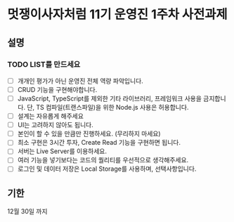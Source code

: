 # 멋쟁이사자처럼 11기 운영진 1주차 사전과제

## 설명

### TODO LIST를 만드세요

- [ ] 개개인 평가가 아닌 운영진 전체 역량 파악입니다.
- [ ] CRUD 기능을 구현해야합니다.
- [ ] JavaScript, TypeScript를 제외한 기타 라이브러리, 프레임워크 사용을 금지합니다. 단, TS 컴파일(트랜스파일)을 위한 Node.js 사용은 허용합니다.
- [ ] 설계는 자유롭게 해주세요
- [ ] UI는 고려하지 않아도 됩니다.
- [ ] 본인이 할 수 있을 만큼만 진행하세요. (무리하지 마세요)
- [ ] 최소 구현은 3시간 투자, Create Read 기능을 구현하면 됩니다.
- [ ] 서버는 Live Server를 이용하세요.
- [ ] 여러 기능을 넣기보다는 코드의 퀄리티를 우선적으로 생각해주세요.
- [ ] 로그인 및 데이터 저장은 Local Storage를 사용하며, 선택사항입니다.

## 기한

12월 30일 까지
